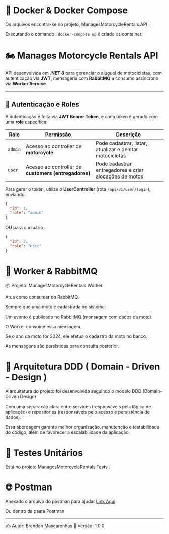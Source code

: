 # 🐳 Docker & Docker Compose
Os arquivos encontra-se no projeto, ManagesMotorcycleRentals.API .

Executando o comando :
`docker-compose up` é criado os container.

# 🏍️ Manages Motorcycle Rentals API

API desenvolvida em **.NET 8** para gerenciar o aluguel de motocicletas, com autenticação via **JWT**, mensageria com **RabbitMQ** e consumo assíncrono via **Worker Service**.

---

## 🔐 Autenticação e Roles

A autenticação é feita via **JWT Bearer Token**, e cada token é gerado com uma **role** específica:

| Role  | Permissão | Descrição |
|-------|------------|-----------|
| `admin` | Acesso ao controller de **motorcycle** | Pode cadastrar, listar, atualizar e deletar motocicletas |
| `user`  | Acesso ao controller de **customers (entregadores)** | Pode cadastrar entregadores e criar alocações de motos |

Para gerar o token, utilize o **UserController** (rota `/api/v1/user/login`), enviando:

```json
{
  "id": 1,
  "role": "admin"
}
```
OU para o usuário : 
```json
{
  "id": 2,
  "role": "user"
}
```

# 🐇 Worker & RabbitMQ
📦 Projeto: ManagesMotorcycleRentals.Worker

Atua como consumer do RabbitMQ.

Sempre que uma moto é cadastrada no sistema:

Um evento é publicado no RabbitMQ (mensagem com dados da moto).

O Worker consome essa mensagem.

Se o ano da moto for 2024, ele efetua o cadastro da moto no banco.

As mensagens são persistidas para consulta posterior.

# 🧱 Arquitetura DDD ( Domain - Driven - Design )

A arquitetura do projeto foi desenvolvida seguindo o modelo DDD (Domain-Driven Design)

Com uma separação clara entre services (responsáveis pela lógica de aplicação) e repositories (responsáveis pelo acesso e persistência de dados). 

Essa abordagem garante melhor organização, manutenção e testabilidade do código, além de favorecer a escalabilidade da aplicação.

# 🧩 Testes Unitários

Está no projeto ManagesMotorcycleRentals.Tests .

# 🌐 Postman

Anexado o arquivo do postman para ajudar [Link Aqui](https://github.com/brendongenssinger/ManagesMotorcycleRentals/tree/master/Postman).

Ou dentro da pasta Postman


____
✍️ Autor: Brendon Mascarenhas
📅 Versão: 1.0.0

